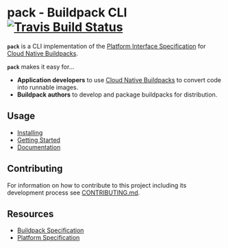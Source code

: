 # pack - Buildpack CLI [![Travis Build Status](https://travis-ci.org/buildpack/pack.svg?branch=master)](https://travis-ci.org/buildpack/pack)

**`pack`** is a CLI implementation of the [Platform Interface Specification][platform-spec] for [Cloud Native Buildpacks][buildpacks.io].

**`pack`** makes it easy for...
- **Application developers** to use [Cloud Native Buildpacks][buildpacks.io] to convert code into runnable images.
- **Buildpack authors** to develop and package buildpacks for distribution.

## Usage

- [Installing](https://buildpacks.io/docs/install-pack/)
- [Getting Started](https://buildpacks.io/docs/app-journey)
- [Documentation](https://buildpacks.io/docs/using-pack)

## Contributing

For information on how to contribute to this project including its development 
process see [CONTRIBUTING.md](CONTRIBUTING.md).

## Resources
- [Buildpack Specification](https://github.com/buildpack/spec/blob/master/buildpack.md)
- [Platform Specification][platform-spec]

[buildpacks.io]: https://buildpacks.io/
[platform-spec]: https://github.com/buildpack/spec/blob/master/platform.md
